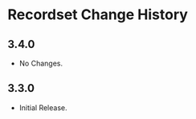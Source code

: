 Recordset Change History
========================

3.4.0
-----

  * No Changes.

3.3.0
-----

  * Initial Release.
